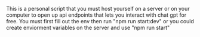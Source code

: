 This is a personal script that you must host yourself on a server or on your computer to open up api endpoints that lets you interact with chat gpt for free.
You must first fill out the env then run "npm run start:dev" or you could create enviorment variables on the server and use "npm run start"
